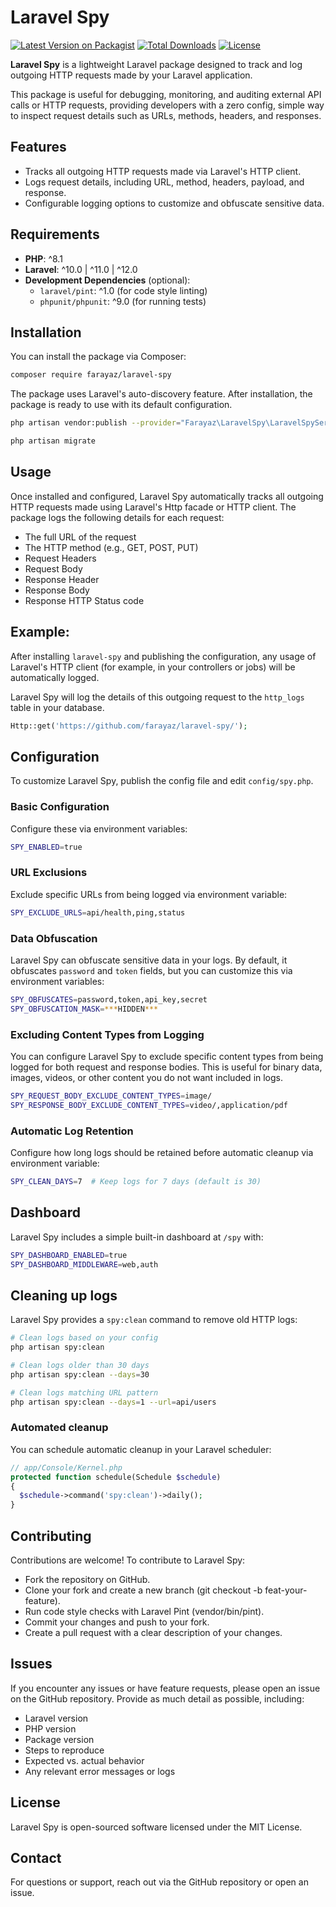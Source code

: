 # Laravel Spy

[![Latest Version on Packagist](https://img.shields.io/packagist/v/farayaz/laravel-spy.svg?style=flat-square)](https://packagist.org/packages/farayaz/laravel-spy)
[![Total Downloads](https://img.shields.io/packagist/dt/farayaz/laravel-spy.svg?style=flat-square)](https://packagist.org/packages/farayaz/laravel-spy)
[![License](https://img.shields.io/packagist/l/farayaz/laravel-spy.svg?style=flat-square)](https://packagist.org/packages/farayaz/laravel-spy)

**Laravel Spy** is a lightweight Laravel package designed to track and log outgoing HTTP requests made by your Laravel application.

This package is useful for debugging, monitoring, and auditing external API calls or HTTP requests, providing developers with a zero config, simple way to inspect request details such as URLs, methods, headers, and responses.

## Features

- Tracks all outgoing HTTP requests made via Laravel's HTTP client.
- Logs request details, including URL, method, headers, payload, and response.
- Configurable logging options to customize and obfuscate sensitive data.

## Requirements

- **PHP**: ^8.1
- **Laravel**: ^10.0 | ^11.0 | ^12.0
- **Development Dependencies** (optional):
  - `laravel/pint`: ^1.0 (for code style linting)
  - `phpunit/phpunit`: ^9.0 (for running tests)

## Installation

You can install the package via Composer:

```bash
composer require farayaz/laravel-spy
```

The package uses Laravel's auto-discovery feature. After installation, the package is ready to use with its default configuration.
```bash
php artisan vendor:publish --provider="Farayaz\LaravelSpy\LaravelSpyServiceProvider"
```
```bash
php artisan migrate
```


## Usage
Once installed and configured, Laravel Spy automatically tracks all outgoing HTTP requests made using Laravel's Http facade or HTTP client. The package logs the following details for each request:
* The full URL of the request
* The HTTP method (e.g., GET, POST, PUT)
* Request Headers
* Request Body
* Response Header
* Response Body
* Response HTTP Status code

## Example:
After installing `laravel-spy` and publishing the configuration, any usage of Laravel's HTTP client (for example, in your controllers or jobs) will be automatically logged.

Laravel Spy will log the details of this outgoing request to the `http_logs` table in your database.

```php
Http::get('https://github.com/farayaz/laravel-spy/');
```

## Configuration
To customize Laravel Spy, publish the config file and edit `config/spy.php`.

### Basic Configuration

Configure these via environment variables:
```bash
SPY_ENABLED=true
```

### URL Exclusions

Exclude specific URLs from being logged via environment variable:
```bash
SPY_EXCLUDE_URLS=api/health,ping,status
```

### Data Obfuscation

Laravel Spy can obfuscate sensitive data in your logs. By default, it obfuscates `password` and `token` fields, but you can customize this via environment variables:

```bash
SPY_OBFUSCATES=password,token,api_key,secret
SPY_OBFUSCATION_MASK=***HIDDEN***
```

### Excluding Content Types from Logging

You can configure Laravel Spy to exclude specific content types from being logged for both request and response bodies. This is useful for binary data, images, videos, or other content you do not want included in logs.
```bash
SPY_REQUEST_BODY_EXCLUDE_CONTENT_TYPES=image/
SPY_RESPONSE_BODY_EXCLUDE_CONTENT_TYPES=video/,application/pdf
```

### Automatic Log Retention

Configure how long logs should be retained before automatic cleanup via environment variable:

```bash
SPY_CLEAN_DAYS=7  # Keep logs for 7 days (default is 30)
```

## Dashboard

Laravel Spy includes a simple built-in dashboard at `/spy` with:

```bash
SPY_DASHBOARD_ENABLED=true
SPY_DASHBOARD_MIDDLEWARE=web,auth
```

## Cleaning up logs

Laravel Spy provides a `spy:clean` command to remove old HTTP logs:

```bash
# Clean logs based on your config
php artisan spy:clean

# Clean logs older than 30 days
php artisan spy:clean --days=30

# Clean logs matching URL pattern
php artisan spy:clean --days=1 --url=api/users
```

### Automated cleanup

You can schedule automatic cleanup in your Laravel scheduler:

```php
// app/Console/Kernel.php
protected function schedule(Schedule $schedule)
{
  $schedule->command('spy:clean')->daily();
}
```

## Contributing
Contributions are welcome! To contribute to Laravel Spy:
* Fork the repository on GitHub.
* Clone your fork and create a new branch (git checkout -b feat-your-feature).
* Run code style checks with Laravel Pint (vendor/bin/pint).
* Commit your changes and push to your fork.
* Create a pull request with a clear description of your changes.

## Issues
If you encounter any issues or have feature requests, please open an issue on the GitHub repository. Provide as much detail as possible, including:
* Laravel version
* PHP version
* Package version
* Steps to reproduce
* Expected vs. actual behavior
* Any relevant error messages or logs

## License
Laravel Spy is open-sourced software licensed under the MIT License.

## Contact
For questions or support, reach out via the GitHub repository or open an issue.
